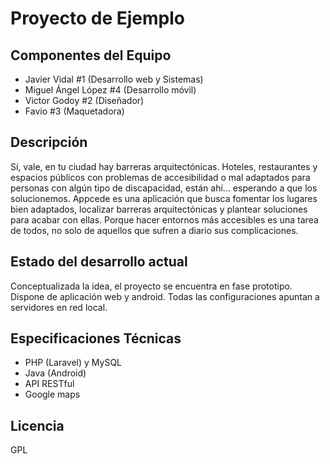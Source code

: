 Proyecto de  Ejemplo
====================

Componentes del Equipo
---------------------

+ Javier Vidal #1 (Desarrollo web y Sistemas)
+ Miguel Ángel López #4 (Desarrollo móvil)
+ Victor Godoy #2 (Diseñador)
+ Favio #3 (Maquetadora)

Descripción
-------------
Sí, vale, en tu ciudad hay barreras arquitectónicas. Hoteles, restaurantes y espacios públicos con problemas de accesibilidad o mal adaptados para personas con algún tipo de discapacidad, están ahí... esperando a que los solucionemos. Appcede es una aplicación que busca fomentar los lugares bien adaptados, localizar barreras arquitectónicas y plantear soluciones para acabar con ellas. Porque hacer entornos más accesibles es una tarea de todos, no solo de aquellos que sufren a diario sus complicaciones.

Estado del desarrollo actual
----------------------------
Conceptualizada la idea, el proyecto se encuentra en fase prototipo. Dispone de aplicación web y android. Todas las configuraciones apuntan a servidores en red local.

Especificaciones Técnicas
--------------------------
+ PHP (Laravel) y MySQL
+ Java (Android)
+ API RESTful
+ Google maps

Licencia
---------
GPL